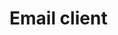# Email client

<div style="width:100%;height:100%;padding-bottom:6em;display:flex;justify-content:flex-end;">
  <p style="text-align: center;margin-top:auto;">By Augustinas Jokubauskas 2018</p>
</div>

---

## Document introduction

Email is considered as a medium that provides maximum reach for minimal investment and has served as an essential element of many marketing campaigns across all industries. Especially now, when more people than ever are getting access to internet. As developers we want the email clients to be easy and comfortable to use, but how do we do that?

### Solution

By using ethnomethodology and field work to observe paper mail handling workflow at home to get the insight of human behaviour in dealing with mail. Paper mail can differ from home to home, so we will be observing behaviours to determine, what functionality does our email client require. We will also be using the data collected by Richard Harper and his book "Inside the Smart Home"

---

## Informal requirements report

### The common approach to handling mail at home

Mail arrives at a delivery point

> Our client needs to have an entry point which the emails will be sent to. Always has to be one and all users should have access to it.

Mail is collected and placed to a shared space

> Our client needs a shared space which users have access to and can sort the mail that was directed to the house or to a specific user. Also directed mail can not be open by anyone else than the specified receiver, which means the system needs an authentication system

Mail is sorted and spam is gotten rid of

> Our client should be able to show visual queues for emails, so that obvious spam letter can be gotten rid of and mail can be sorted into relative groups based on importance. Users should also be able to assign letters to other users.

Mail is viewed by the receiver in private

> Our client should allow for separate user accounts which have unique identifications for storing emails, so that privacy is maintained.

---

Mail that does not require immediate action is placed somewhere where it can be dealt with later on

> Our client needs to be able to make reminders about mail and allow users to set dates when to be reminded of the mail

Mail that does not require to be dealt with is put away

> Our client should allow users to move email into long term storage, where it would not interfere with new incoming email

Mail that is unique (birthday, holiday, thank you cards etc. )

> Our client should allow users to create email storage groups for separating email.

---

### Findings by Richard Harper

Small scale survey has shown that women will share up to 57 per cent of the letters addressed to them (this includes all types of letters from personal to direct mail)

> Our client should allow to share email contents between users.

Parents will not only sift out what they believe their children should or should not receive; sometimes they will ensure that their children know that this is being done

> Our client should be able to handle priveleges and permissions, so that some users can view all of the email and send it out to other users

Sharing may be supported in a sequential process with e-mail,when for example, a mother and child take turns with a screen. Alternatively, email can be shared concurrently, with various members of the household having their own screens in various places.

> Our client should be accessible from multiple devices and be able to read different data in parallel.

Imagine a scenario where an organisation using paper-mail recognises that some types of information or product offering should be sent to the household, rather than to some particular person within a household.

> Our client should have a house address, which can accept all incomming mail, that then can be further spread out

---

### Additional improvements

The household can receive a lot of spam mail. And it needs to be dealth with

> Out system should allow users to tag mail senders as spam, so the mail can be filtered out

---

## Non-functional requirements of the system

Specification: _When sent to the house_ is mentioned, it means that the email was addressed to a house rather than to a specific person inside the house.

| ID    |                                          Requirement                                           |
| ----- | :--------------------------------------------------------------------------------------------: |
| REQ-1 |            System should have an entry point for all letters sent to house address             |
| REQ-2 |                    All users should have access to systems collection point                    |
| REQ-3 |          System should have a visual interface, where all emails should be displayed           |
| REQ-4 | System should have user system, where people can register with their name,surname and password |
| REQ-5 |                   System should only the recipients of the email to open it                    |
| REQ-6 |                    System should allow users to assign email to other users                    |
| REQ-7 |                 System should allow openning email that was sent to the house                  |
| REQ-8 |                              System should allow to delete emails                              |

---

| ID     |                                    Requirement                                     |
| ------ | :--------------------------------------------------------------------------------: |
| REQ-9  |           System should allow to preview contents of email sent to house           |
| REQ-10 |            System should should have a grouping system for house email             |
| REQ-10 |    System should should allow users to access their email from multiple devices    |
| REQ-11 |                System should be able to set reminders about emails                 |
| REQ-12 |                  System should have long term storage for emails                   |
| REQ-13 |                     System should have ability to group emails                     |
| REQ-14 |             System should allow users to share emails with other users             |
| REQ-15 |                      System should have a permissions system                       |
| REQ-16 | System should allow users to monitor incomming mail if they have right permissions |
| REQ-17 |              System should allow multiple users to use system at once              |

---

## Functional requirements of the system

To be filled

---

## Formal description of the system behaviour

To be filled

---

## Examples of system usage

To be filled

